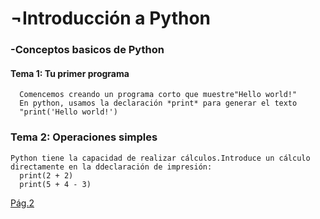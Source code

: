 <h1>¬Introducción a Python</h1>
  <h3>-Conceptos basicos de Python</h3>

   <h4>Tema 1: Tu primer programa</h4>
   
      Comencemos creando un programa corto que muestre"Hello world!"
      En python, usamos la declaración *print* para generar el texto
      "print('Hello world!')

  <h3>Tema 2: Operaciones simples</h3>
 
    Python tiene la capacidad de realizar cálculos.Introduce un cálculo
    directamente en la ddeclaración de impresión:
      print(2 + 2)
      print(5 + 4 - 3) 

[Pág.2](pagina2.md)
